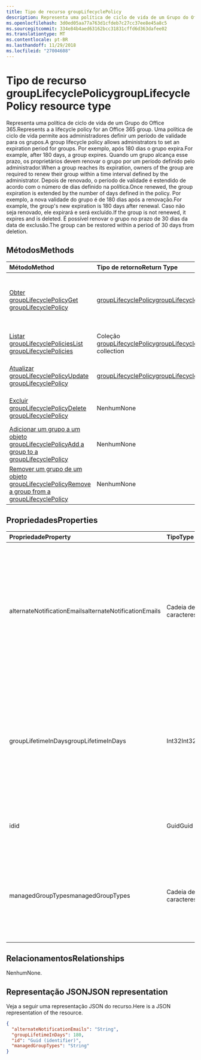 ```yaml
---
title: Tipo de recurso groupLifecyclePolicy
description: Representa uma política de ciclo de vida de um Grupo do Office 365. Uma política de ciclo de vida permite aos administradores definir um período de validade para os grupos. Por exemplo, após 180 dias o grupo expira. Quando um grupo alcança esse prazo, os proprietários devem renovar o grupo por um período definido pelo administrador. Depois de renovado, o período de validade é estendido de acordo com o número de dias definido na política. Por exemplo, a nova validade do grupo é de 180 dias após a renovação. Caso não seja renovado, ele expirará e será excluído. É possível renovar o grupo no prazo de 30 dias da data de exclusão.
ms.openlocfilehash: 3d0ed05aa77a763d1cfdeb7c27cc37ee8e45a8c5
ms.sourcegitcommit: 334e84b4aed63162bcc31831cffd6d363dafee02
ms.translationtype: MT
ms.contentlocale: pt-BR
ms.lasthandoff: 11/29/2018
ms.locfileid: "27004608"
---
```

# <a name="grouplifecyclepolicy-resource-type"></a><span data-ttu-id="5f6ff-110">Tipo de recurso groupLifecyclePolicy</span><span class="sxs-lookup"><span data-stu-id="5f6ff-110">groupLifecyclePolicy resource type</span></span>

<span data-ttu-id="5f6ff-111">Representa uma política de ciclo de vida de um Grupo do Office 365.</span><span class="sxs-lookup"><span data-stu-id="5f6ff-111">Represents a a lifecycle policy for an Office 365 group.</span></span> <span data-ttu-id="5f6ff-112">Uma política de ciclo de vida permite aos administradores definir um período de validade para os grupos.</span><span class="sxs-lookup"><span data-stu-id="5f6ff-112">A group lifecycle policy allows administrators to set an expiration period for groups.</span></span> <span data-ttu-id="5f6ff-113">Por exemplo, após 180 dias o grupo expira.</span><span class="sxs-lookup"><span data-stu-id="5f6ff-113">For example, after 180 days, a group expires.</span></span> <span data-ttu-id="5f6ff-114">Quando um grupo alcança esse prazo, os proprietários devem renovar o grupo por um período definido pelo administrador.</span><span class="sxs-lookup"><span data-stu-id="5f6ff-114">When a group reaches its expiration, owners of the group are required to renew their group within a time interval defined by the administrator.</span></span> <span data-ttu-id="5f6ff-115">Depois de renovado, o período de validade é estendido de acordo com o número de dias definido na política.</span><span class="sxs-lookup"><span data-stu-id="5f6ff-115">Once renewed, the group expiration is extended by the number of days defined in the policy.</span></span> <span data-ttu-id="5f6ff-116">Por exemplo, a nova validade do grupo é de 180 dias após a renovação.</span><span class="sxs-lookup"><span data-stu-id="5f6ff-116">For example, the group's new expiration is 180 days after renewal.</span></span> <span data-ttu-id="5f6ff-117">Caso não seja renovado, ele expirará e será excluído.</span><span class="sxs-lookup"><span data-stu-id="5f6ff-117">If the group is not renewed, it expires and is deleted.</span></span> <span data-ttu-id="5f6ff-118">É possível renovar o grupo no prazo de 30 dias da data de exclusão.</span><span class="sxs-lookup"><span data-stu-id="5f6ff-118">The group can be restored within a period of 30 days from deletion.</span></span>

## <a name="methods"></a><span data-ttu-id="5f6ff-119">Métodos</span><span class="sxs-lookup"><span data-stu-id="5f6ff-119">Methods</span></span>

| <span data-ttu-id="5f6ff-120">Método</span><span class="sxs-lookup"><span data-stu-id="5f6ff-120">Method</span></span> | <span data-ttu-id="5f6ff-121">Tipo de retorno</span><span class="sxs-lookup"><span data-stu-id="5f6ff-121">Return Type</span></span> | <span data-ttu-id="5f6ff-122">Descrição</span><span class="sxs-lookup"><span data-stu-id="5f6ff-122">Description</span></span> |
|:---------------|:--------|:----------|
|[<span data-ttu-id="5f6ff-123">Obter groupLifecyclePolicy</span><span class="sxs-lookup"><span data-stu-id="5f6ff-123">Get groupLifecyclePolicy</span></span>](../api/grouplifecyclepolicy-get.md) | [<span data-ttu-id="5f6ff-124">groupLifecyclePolicy</span><span class="sxs-lookup"><span data-stu-id="5f6ff-124">groupLifecyclePolicy</span></span>](grouplifecyclepolicy.md) |<span data-ttu-id="5f6ff-125">Leia as propriedades e os relacionamentos de um objeto groupLifecyclePolicy.</span><span class="sxs-lookup"><span data-stu-id="5f6ff-125">Read properties and relationships of a groupLifecyclePolicy object.</span></span>|
|[<span data-ttu-id="5f6ff-126">Listar groupLifecyclePolicies</span><span class="sxs-lookup"><span data-stu-id="5f6ff-126">List groupLifecyclePolicies</span></span>](../api/grouplifecyclepolicy-list.md) | <span data-ttu-id="5f6ff-127">Coleção [groupLifecyclePolicy](grouplifecyclepolicy.md)</span><span class="sxs-lookup"><span data-stu-id="5f6ff-127">[groupLifecyclePolicy](grouplifecyclepolicy.md) collection</span></span> | <span data-ttu-id="5f6ff-128">Listar todos os objetos groupLifecyclePolicies.</span><span class="sxs-lookup"><span data-stu-id="5f6ff-128">List all the groupLifecyclePolicies.</span></span> |
|[<span data-ttu-id="5f6ff-129">Atualizar groupLifecyclePolicy</span><span class="sxs-lookup"><span data-stu-id="5f6ff-129">Update groupLifecyclePolicy</span></span>](../api/grouplifecyclepolicy-update.md) | [<span data-ttu-id="5f6ff-130">groupLifecyclePolicy</span><span class="sxs-lookup"><span data-stu-id="5f6ff-130">groupLifecyclePolicy</span></span>](grouplifecyclepolicy.md) | <span data-ttu-id="5f6ff-131">Atualizar um objeto groupLifecyclePolicy.</span><span class="sxs-lookup"><span data-stu-id="5f6ff-131">Update a groupLifecyclePolicy object.</span></span> |
|[<span data-ttu-id="5f6ff-132">Excluir groupLifecyclePolicy</span><span class="sxs-lookup"><span data-stu-id="5f6ff-132">Delete groupLifecyclePolicy</span></span>](../api/grouplifecyclepolicy-delete.md) | <span data-ttu-id="5f6ff-133">Nenhum</span><span class="sxs-lookup"><span data-stu-id="5f6ff-133">None</span></span> | <span data-ttu-id="5f6ff-134">Excluir um objeto groupLifecyclePolicy.</span><span class="sxs-lookup"><span data-stu-id="5f6ff-134">Delete a groupLifecyclePolicy object.</span></span> |
|[<span data-ttu-id="5f6ff-135">Adicionar um grupo a um objeto groupLifecyclePolicy</span><span class="sxs-lookup"><span data-stu-id="5f6ff-135">Add a group to a groupLifecyclePolicy</span></span>](../api/grouplifecyclepolicy-addgroup.md)|<span data-ttu-id="5f6ff-136">Nenhum</span><span class="sxs-lookup"><span data-stu-id="5f6ff-136">None</span></span>| <span data-ttu-id="5f6ff-137">Adicionar um grupo a uma política de ciclo de vida</span><span class="sxs-lookup"><span data-stu-id="5f6ff-137">Add a group to a lifecycle policy</span></span> |
|[<span data-ttu-id="5f6ff-138">Remover um grupo de um objeto groupLifecyclePolicy</span><span class="sxs-lookup"><span data-stu-id="5f6ff-138">Remove a group from a groupLifecyclePolicy</span></span>](../api/grouplifecyclepolicy-removegroup.md)|<span data-ttu-id="5f6ff-139">Nenhum</span><span class="sxs-lookup"><span data-stu-id="5f6ff-139">None</span></span>| <span data-ttu-id="5f6ff-140">Remover um grupo de uma política de ciclo de vida.</span><span class="sxs-lookup"><span data-stu-id="5f6ff-140">Remove a group to a lifecycle policy.</span></span> |

## <a name="properties"></a><span data-ttu-id="5f6ff-141">Propriedades</span><span class="sxs-lookup"><span data-stu-id="5f6ff-141">Properties</span></span>

| <span data-ttu-id="5f6ff-142">Propriedade</span><span class="sxs-lookup"><span data-stu-id="5f6ff-142">Property</span></span> | <span data-ttu-id="5f6ff-143">Tipo</span><span class="sxs-lookup"><span data-stu-id="5f6ff-143">Type</span></span> | <span data-ttu-id="5f6ff-144">Descrição</span><span class="sxs-lookup"><span data-stu-id="5f6ff-144">Description</span></span> |
|:---------------|:--------|:----------|
|<span data-ttu-id="5f6ff-145">alternateNotificationEmails</span><span class="sxs-lookup"><span data-stu-id="5f6ff-145">alternateNotificationEmails</span></span>|<span data-ttu-id="5f6ff-146">Cadeia de caracteres</span><span class="sxs-lookup"><span data-stu-id="5f6ff-146">String</span></span>| <span data-ttu-id="5f6ff-147">Lista de endereços de email para o envio de notificações para grupos sem proprietários.</span><span class="sxs-lookup"><span data-stu-id="5f6ff-147">List of email address to send notifications for groups without owners.</span></span> <span data-ttu-id="5f6ff-148">É possível definir vários endereços de email separando-os com ponto-e-vírgula.</span><span class="sxs-lookup"><span data-stu-id="5f6ff-148">Multiple email address can be defined by separating email address with a semicolon.</span></span> |
|<span data-ttu-id="5f6ff-149">groupLifetimeInDays</span><span class="sxs-lookup"><span data-stu-id="5f6ff-149">groupLifetimeInDays</span></span>|<span data-ttu-id="5f6ff-150">Int32</span><span class="sxs-lookup"><span data-stu-id="5f6ff-150">Int32</span></span>| <span data-ttu-id="5f6ff-151">Número de dias antes que um grupo expire e precise ser renovado.</span><span class="sxs-lookup"><span data-stu-id="5f6ff-151">Number of days before a group expires and needs to be renewed.</span></span> <span data-ttu-id="5f6ff-152">Após renová-lo, o período de validade é estendido de acordo com o número de dias definido.</span><span class="sxs-lookup"><span data-stu-id="5f6ff-152">Once renewed, the group expiration is extended by the number of days defined.</span></span> |
|<span data-ttu-id="5f6ff-153">id</span><span class="sxs-lookup"><span data-stu-id="5f6ff-153">id</span></span>|<span data-ttu-id="5f6ff-154">Guid</span><span class="sxs-lookup"><span data-stu-id="5f6ff-154">Guid</span></span>| <span data-ttu-id="5f6ff-155">Um identificador exclusivo de uma política.</span><span class="sxs-lookup"><span data-stu-id="5f6ff-155">A unique identifier for a policy.</span></span> <span data-ttu-id="5f6ff-156">Somente leitura.</span><span class="sxs-lookup"><span data-stu-id="5f6ff-156">Read-only.</span></span>|
|<span data-ttu-id="5f6ff-157">managedGroupTypes</span><span class="sxs-lookup"><span data-stu-id="5f6ff-157">managedGroupTypes</span></span>|<span data-ttu-id="5f6ff-158">Cadeia de caracteres</span><span class="sxs-lookup"><span data-stu-id="5f6ff-158">String</span></span>| <span data-ttu-id="5f6ff-159">O tipo de grupo ao qual se aplica a política de expiração.</span><span class="sxs-lookup"><span data-stu-id="5f6ff-159">The group type for which the expiration policy applies.</span></span> <span data-ttu-id="5f6ff-160">Os valores possíveis são **All**, **Selected** ou **None**.</span><span class="sxs-lookup"><span data-stu-id="5f6ff-160">Possible values are **All**, **Selected** or **None**.</span></span> |

## <a name="relationships"></a><span data-ttu-id="5f6ff-161">Relacionamentos</span><span class="sxs-lookup"><span data-stu-id="5f6ff-161">Relationships</span></span>

<span data-ttu-id="5f6ff-162">Nenhum</span><span class="sxs-lookup"><span data-stu-id="5f6ff-162">None.</span></span>

## <a name="json-representation"></a><span data-ttu-id="5f6ff-163">Representação JSON</span><span class="sxs-lookup"><span data-stu-id="5f6ff-163">JSON representation</span></span>

<span data-ttu-id="5f6ff-164">Veja a seguir uma representação JSON do recurso.</span><span class="sxs-lookup"><span data-stu-id="5f6ff-164">Here is a JSON representation of the resource.</span></span>

<!--{
  "blockType": "resource",
  "optionalProperties": [],
  "keyProperty": "id",
  "baseType": "microsoft.graph.entity",
  "@odata.type": "microsoft.graph.groupLifecyclePolicy"
}-->

```json
{
  "alternateNotificationEmails": "String",
  "groupLifetimeInDays": 180,
  "id": "Guid (identifier)",
  "managedGroupTypes": "String"
}

```

<!-- uuid: 8fcb5dbc-d5aa-4681-8e31-b001d5168d79
2015-10-25 14:57:30 UTC -->
<!-- {
  "type": "#page.annotation",
  "description": "groupLifecyclePolicy resource",
  "keywords": "",
  "section": "documentation",
  "tocPath": ""
}-->